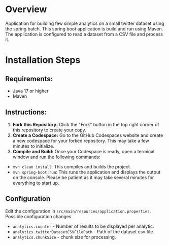 # Overview
Application for building few simple analytics on a small twitter dataset using the spring batch. This spring boot application is build and run using Maven. The application is configured to read a dataset from a CSV file and process it.

# Installation Steps
## Requirements:
- Java 17 or higher
- Maven

## Instructions:
1. **Fork this Repository:** Click the "Fork" button in the top right corner of this repository to create your copy.
2. **Create a Codespace:** Go to the GitHub Codespaces website and create a new codespace for your forked repository. This may take a few minutes to initialize.
3. **Compile and Build:** Once your Codespace is ready, open a terminal window and run the following commands:
- `mvn clean install`: This compiles and builds the project.
- `mvn spring-boot:run`: This runs the application and displays the output on the console.
  Please be patient as it may take several minutes for everything to start up.

## Configuration
Edit the configuration in `src/main/resources/application.properties`. Possible configuration changes
- `analytics.counter` - Number of results to be displayed per analytic.
- `analytics.twitterDatasetCSVFilePath` - Path of the dataset csv file.
- `analytics.chunkSize` - chunk size for processing.
